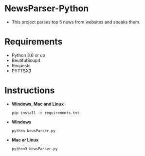 # NewsParser-Python
- This project parses top 5 news from websites and speaks them.

# Requirements
- Python 3.6 or up
- BeutifulSoup4
- Requests
- PYTTSX3

# Instructions 
- **Windows, Mac and Linux**
  ``` 
  pip install -r requirements.txt
  ```
- **Windows**
  ```
  python NewsParser.py
  ```
- **Mac or Linux**
  ```
  python3 NewsParser.py
  ```
